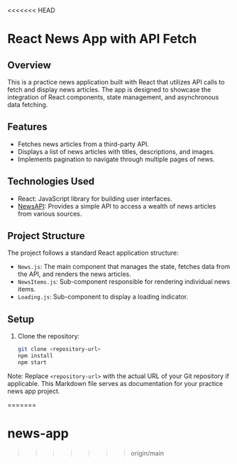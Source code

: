 <<<<<<< HEAD
# React News App with API Fetch

## Overview

This is a practice news application built with React that utilizes API calls to fetch and display news articles. The app is designed to showcase the integration of React components, state management, and asynchronous data fetching.

## Features

- Fetches news articles from a third-party API.
- Displays a list of news articles with titles, descriptions, and images.
- Implements pagination to navigate through multiple pages of news.

## Technologies Used

- React: JavaScript library for building user interfaces.
- [NewsAPI](https://newsapi.org/): Provides a simple API to access a wealth of news articles from various sources.

## Project Structure

The project follows a standard React application structure:


- `News.js`: The main component that manages the state, fetches data from the API, and renders the news articles.
- `NewsItems.js`: Sub-component responsible for rendering individual news items.
- `Loading.js`: Sub-component to display a loading indicator.

## Setup

1. Clone the repository:

   ```bash
   git clone <repository-url>
   npm install
   npm start

Note: Replace `<repository-url>` with the actual URL of your Git repository if applicable. This Markdown file serves as documentation for your practice news app project.

=======
# news-app
>>>>>>> origin/main
